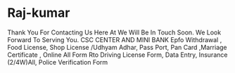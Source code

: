 
# Raj-kumar
Thank You For Contacting Us Here At  We Will Be In Touch Soon. We Look Forward To Serving You. CSC CENTER AND MINI BANK  Epfo Withdrawal , Food License, Shop License /Udhyam Adhar, Pass Port, Pan Card ,Marriage Certificate , Online All Form Rto Driving License Form, Data Entry, Insurance (2/4W)All, Police Verification Form 
